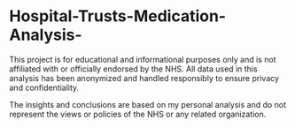 # Hospital-Trusts-Medication-Analysis-


This project is for educational and informational purposes only and is not affiliated with or officially endorsed by the NHS. All data used in this analysis has been anonymized and handled responsibly to ensure privacy and confidentiality.

The insights and conclusions are based on my personal analysis and do not represent the views or policies of the NHS or any related organization.
